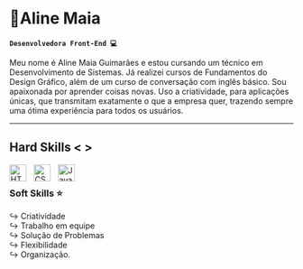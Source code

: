 # 🌼Aline Maia 

**`Desenvolvedora Front-End 💻`**

Meu nome é Aline Maia Guimarães e estou cursando um técnico em Desenvolvimento de Sistemas. Já realizei cursos de Fundamentos do Design Gráfico, além de um curso de conversação com inglês básico. Sou apaixonada por aprender coisas novas. Uso a criatividade, para aplicações únicas, que transmitam exatamente o que a empresa quer, trazendo sempre uma ótima experiência para todos os usuários.

---
## Hard Skills < >

<img 
    align="left" 
    alt="HTML"
    title="HTML" 
    width="30px" 
    style="padding-right: 10px;" 
    src="https://cdn.jsdelivr.net/gh/devicons/devicon@latest/icons/html5/html5-original.svg" 
/>
<img 
    align="left" 
    alt="CSS" 
    title="CSS"
    width="30px" 
    style="padding-right: 10px;" 
    src="https://cdn.jsdelivr.net/gh/devicons/devicon@latest/icons/css3/css3-original.svg" 
/>
<img 
    align="left" 
    alt="JavaScript" 
    title="JavaScript"
    width="30px" 
    style="padding-right: 10px;" 
    src="https://cdn.jsdelivr.net/gh/devicons/devicon@latest/icons/javascript/javascript-original.svg" 
/>
<br/>
### Soft Skills ⭐

↪ Criatividade <br/>
↪ Trabalho em equipe <br/>
↪ Solução de Problemas <br/>
↪ Flexibilidade <br/>
↪ Organização.
